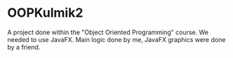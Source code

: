 # OOPKulmik2
A project done within the "Object Oriented Programming" course. We needed to use JavaFX.
Main logic done by me, JavaFX graphics were done by a friend.

